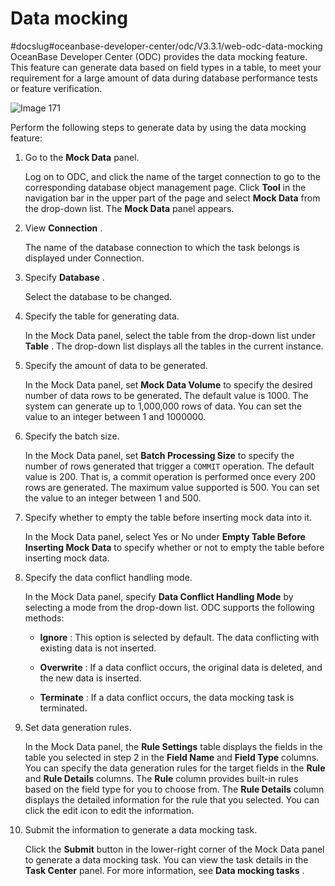 Data mocking 
=================================
#docslug#oceanbase-developer-center/odc/V3.3.1/web-odc-data-mocking
OceanBase Developer Center (ODC) provides the data mocking feature. This feature can generate data based on field types in a table, to meet your requirement for a large amount of data during database performance tests or feature verification. 

![Image 171](https://help-static-aliyun-doc.aliyuncs.com/assets/img/en-US/8315511561/p240476.png)

Perform the following steps to generate data by using the data mocking feature:

1. Go to the **Mock Data** panel. 

   Log on to ODC, and click the name of the target connection to go to the corresponding database object management page. Click **Tool** in the navigation bar in the upper part of the page and select **Mock Data** from the drop-down list. The **Mock Data** panel appears.
   

2. View **Connection** . 

   The name of the database connection to which the task belongs is displayed under Connection.
   

3. Specify **Database** . 

   Select the database to be changed.
   

4. Specify the table for generating data. 

   In the Mock Data panel, select the table from the drop-down list under **Table** . The drop-down list displays all the tables in the current instance.
   

5. Specify the amount of data to be generated. 

   In the Mock Data panel, set **Mock Data Volume** to specify the desired number of data rows to be generated. The default value is 1000. The system can generate up to 1,000,000 rows of data. You can set the value to an integer between 1 and 1000000.
   

6. Specify the batch size. 

   In the Mock Data panel, set **Batch Processing Size** to specify the number of rows generated that trigger a `COMMIT` operation. The default value is 200. That is, a commit operation is performed once every 200 rows are generated. The maximum value supported is 500. You can set the value to an integer between 1 and 500.
   

7. Specify whether to empty the table before inserting mock data into it. 

   In the Mock Data panel, select Yes or No under **Empty Table Before Inserting Mock Data** to specify whether or not to empty the table before inserting mock data.
   

8. Specify the data conflict handling mode. 

   In the Mock Data panel, specify **Data Conflict Handling Mode** by selecting a mode from the drop-down list. ODC supports the following methods:
   * **Ignore** : This option is selected by default. The data conflicting with existing data is not inserted.

     
   
   * **Overwrite** : If a data conflict occurs, the original data is deleted, and the new data is inserted.

     
   
   * **Terminate** : If a data conflict occurs, the data mocking task is terminated.

     
   

   

9. Set data generation rules. 

   In the Mock Data panel, the **Rule Settings** table displays the fields in the table you selected in step 2 in the **Field Name** and **Field Type** columns. You can specify the data generation rules for the target fields in the **Rule** and **Rule Details** columns. The **Rule** column provides built-in rules based on the field type for you to choose from. The **Rule Details** column displays the detailed information for the rule that you selected. You can click the edit icon to edit the information.
   

10. Submit the information to generate a data mocking task. 

    Click the **Submit** button in the lower-right corner of the Mock Data panel to generate a data mocking task. You can view the task details in the **Task Center** panel. For more information, see **Data mocking tasks** . 

    



